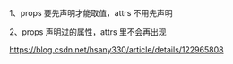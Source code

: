 1、props 要先声明才能取值，attrs 不用先声明

2、props 声明过的属性，attrs 里不会再出现



https://blog.csdn.net/hsany330/article/details/122965808